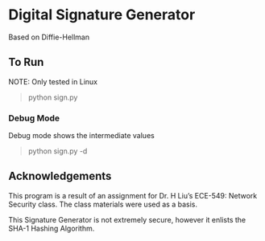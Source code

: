 # Digital Signature Generator
Based on Diffie-Hellman

## To Run
NOTE: Only tested in Linux
> python sign.py
### Debug Mode
Debug mode shows the intermediate values
> python sign.py -d

## Acknowledgements
This program is a result of an assignment for Dr. H Liu’s ECE-549: Network Security
class. The class materials were used as a basis.

This Signature Generator is not extremely secure, however it enlists the SHA-1
Hashing Algorithm.

